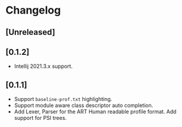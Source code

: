 <!-- Keep a Changelog guide -> https://keepachangelog.com -->

# Changelog

<!-- Necessary for GitHub changelog flows. -->
## [Unreleased]

## [0.1.2]
* Intellij 2021.3.x support.

## [0.1.1]
* Support `baseline-prof.txt` highlighting.
* Support module aware class descriptor auto completion.
* Add Lexer, Parser for the ART Human readable profile format. Add support for PSI trees.
